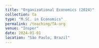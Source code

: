 ```yaml
---
title: "Organizational Economics (2024)"
collection: ta
type: "M.SC. in Economics"
permalink: /teaching/TA-org
venue: "Insper"
date: 2024-01-01
location: "São Paulo, Brazil"
---
```


<!-- course description -->
